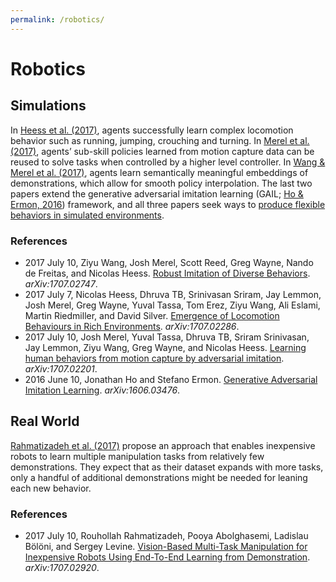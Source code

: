 ```yaml
---
permalink: /robotics/
---
```

# Robotics

## Simulations

In [Heess et al. (2017)](https://arxiv.org/abs/1707.02286), agents successfully learn complex locomotion behavior such as running, jumping, crouching and turning. In [Merel et al. (2017)](https://arxiv.org/abs/1707.02201), agents’ sub-skill policies learned from motion capture data can be reused to solve tasks when controlled by a higher level controller. In [Wang & Merel et al. (2017)](https://arxiv.org/abs/1707.02747), agents learn semantically meaningful embeddings of demonstrations, which allow for smooth policy interpolation. The last two papers extend the generative adversarial imitation learning (GAIL; [Ho & Ermon, 2016](https://arxiv.org/abs/1606.03476)) framework, and all three papers seek ways to [produce flexible behaviors in simulated environments](https://deepmind.com/blog/producing-flexible-behaviours-simulated-environments/).

### References

* 2017 July 10, Ziyu Wang, Josh Merel, Scott Reed, Greg Wayne, Nando de Freitas, and Nicolas Heess. [Robust Imitation of Diverse Behaviors](https://arxiv.org/abs/1707.02747). *arXiv:1707.02747*.
* 2017 July 7, Nicolas Heess, Dhruva TB, Srinivasan Sriram, Jay Lemmon, Josh Merel, Greg Wayne, Yuval Tassa, Tom Erez, Ziyu Wang, Ali Eslami, Martin Riedmiller, and David Silver. [Emergence of Locomotion Behaviours in Rich Environments](https://arxiv.org/abs/1707.02286). *arXiv:1707.02286*.
* 2017 July 10, Josh Merel, Yuval Tassa, Dhruva TB, Sriram Srinivasan, Jay Lemmon, Ziyu Wang, Greg Wayne, and Nicolas Heess. [Learning human behaviors from motion capture by adversarial imitation](https://arxiv.org/abs/1707.02201). *arXiv:1707.02201*.
* 2016 June 10, Jonathan Ho and Stefano Ermon. [Generative Adversarial Imitation Learning](https://arxiv.org/abs/1606.03476). *arXiv:1606.03476*.

## Real World

[Rahmatizadeh et al. (2017)](https://arxiv.org/abs/1707.02920) propose an approach that enables inexpensive robots to learn multiple manipulation tasks from relatively few demonstrations. They expect that as their dataset expands with more tasks, only a handful of additional demonstrations might be needed for leaning each new behavior.

### References

* 2017 July 10, Rouhollah Rahmatizadeh, Pooya Abolghasemi, Ladislau Bölöni, and Sergey Levine. [Vision-Based Multi-Task Manipulation for Inexpensive Robots Using End-To-End Learning from Demonstration](https://arxiv.org/abs/1707.02920). *arXiv:1707.02920*.

